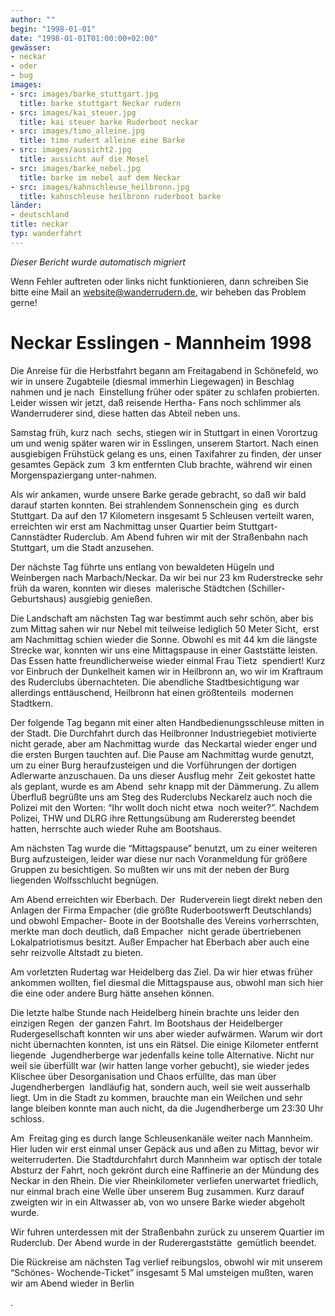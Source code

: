```yaml
---
author: ""
begin: "1998-01-01"
date: "1998-01-01T01:00:00+02:00"
gewässer:
- neckar
- oder
- bug
images:
- src: images/barke_stuttgart.jpg
  title: barke stuttgart Neckar rudern
- src: images/kai_steuer.jpg
  title: kai steuer barke Ruderboot neckar
- src: images/timo_alleine.jpg
  title: timo rudert alleine eine Barke
- src: images/aussicht2.jpg
  title: aussicht auf die Mosel
- src: images/barke_nebel.jpg
  title: barke im nebel auf dem Neckar
- src: images/kahnschleuse_heilbronn.jpg
  title: kahnschleuse heilbronn ruderboot barke
länder:
- deutschland
title: neckar
typ: wanderfahrt
---
```



*Dieser Bericht wurde automatisch migriert*

Wenn Fehler auftreten oder links nicht funktionieren, dann schreiben Sie bitte eine Mail an website@wanderrudern.de, wir beheben das Problem gerne!



# Neckar Esslingen - Mannheim 1998


Die Anreise für die Herbstfahrt begann am Freitagabend in Schönefeld, wo wir in unsere Zugabteile (diesmal immerhin Liegewagen) in Beschlag nahmen und je nach  Einstellung früher oder später zu schlafen probierten. Leider wissen wir jetzt, daß reisende Hertha- Fans noch schlimmer als Wanderruderer sind, diese hatten das Abteil neben uns.

Samstag früh, kurz nach  sechs, stiegen wir in Stuttgart in einen Vorortzug um und wenig später waren wir in Esslingen, unserem Startort. Nach einen ausgiebigen Frühstück gelang es uns, einen Taxifahrer zu finden, der unser gesamtes Gepäck zum  3 km entfernten Club brachte, während wir einen Morgenspaziergang unter-nahmen.

Als wir ankamen, wurde unsere Barke gerade gebracht, so daß wir bald darauf starten konnten. Bei strahlendem Sonnenschein ging  es durch Stuttgart. Da auf den 17 Kilometern insgesamt 5 Schleusen verteilt waren, erreichten wir erst am Nachmittag unser Quartier beim Stuttgart- Cannstädter Ruderclub. Am Abend fuhren wir mit der Straßenbahn nach  Stuttgart, um die Stadt anzusehen.

Der nächste Tag führte uns entlang von bewaldeten Hügeln und Weinbergen nach Marbach/Neckar. Da wir bei nur 23 km Ruderstrecke sehr früh da waren, konnten wir dieses  malerische Städtchen (Schiller-Geburtshaus) ausgiebig genießen.

Die Landschaft am nächsten Tag war bestimmt auch sehr schön, aber bis zum Mittag sahen wir nur Nebel mit teilweise lediglich 50 Meter Sicht,  erst am Nachmittag schien wieder die Sonne. Obwohl es mit 44 km die längste Strecke war, konnten wir uns eine Mittagspause in einer Gaststätte leisten. Das Essen hatte freundlicherweise wieder einmal Frau Tietz  spendiert! Kurz vor Einbruch der Dunkelheit kamen wir in Heilbronn an, wo wir im Kraftraum des Ruderclubs übernachteten. Die abendliche Stadtbesichtigung war allerdings enttäuschend, Heilbronn hat einen größtenteils  modernen Stadtkern.

Der folgende Tag begann mit einer alten Handbedienungsschleuse mitten in der Stadt. Die Durchfahrt durch das Heilbronner Industriegebiet motivierte nicht gerade, aber am Nachmittag wurde  das Neckartal wieder enger und die ersten Burgen tauchten auf. Die Pause am Nachmittag wurde genutzt, um zu einer Burg heraufzusteigen und die Vorführungen der dortigen Adlerwarte anzuschauen. Da uns dieser Ausflug mehr  Zeit gekostet hatte als geplant, wurde es am Abend  sehr knapp mit der Dämmerung. Zu allem Überfluß begrüßte uns am Steg des Ruderclubs Neckarelz auch noch die Polizei mit den Worten: “Ihr wollt doch nicht etwa  noch weiter?”. Nachdem Polizei, THW und DLRG ihre Rettungsübung am Ruderersteg beendet hatten, herrschte auch wieder Ruhe am Bootshaus.

Am nächsten Tag wurde die “Mittagspause” benutzt, um zu einer weiteren  Burg aufzusteigen, leider war diese nur nach Voranmeldung für größere Gruppen zu besichtigen. So mußten wir uns mit der neben der Burg liegenden Wolfsschlucht begnügen.

Am Abend erreichten wir Eberbach. Der  Ruderverein liegt direkt neben den Anlagen der Firma Empacher (die größte Ruderbootswerft Deutschlands) und obwohl Empacher- Boote in der Bootshalle des Vereins vorherrschten, merkte man doch deutlich, daß Empacher  nicht gerade übertriebenen Lokalpatriotismus besitzt. Außer Empacher hat Eberbach aber auch eine sehr reizvolle Altstadt zu bieten.

Am vorletzten Rudertag war Heidelberg das Ziel. Da wir hier etwas früher  ankommen wollten, fiel diesmal die Mittagspause aus, obwohl man sich hier die eine oder andere Burg hätte ansehen können.

Die letzte halbe Stunde nach Heidelberg hinein brachte uns leider den einzigen Regen  der ganzen Fahrt. Im Bootshaus der Heidelberger Rudergesellschaft konnten wir uns aber wieder aufwärmen. Warum wir dort nicht übernachten konnten, ist uns ein Rätsel. Die einige Kilometer entfernt liegende  Jugendherberge war jedenfalls keine tolle Alternative. Nicht nur weil sie überfüllt war (wir hatten lange vorher gebucht), sie wieder jedes Klischee über Desorganisation und Chaos erfüllte, das man über Jugendherbergen  landläufig hat, sondern auch, weil sie weit ausserhalb liegt. Um in die Stadt zu kommen, brauchte man ein Weilchen und sehr lange bleiben konnte man auch nicht, da die Jugendherberge um 23:30 Uhr schloss.

Am  Freitag ging es durch lange Schleusenkanäle weiter nach Mannheim. Hier luden wir erst einmal unser Gepäck aus und aßen zu Mittag, bevor wir weiterruderten. Die Stadtdurchfahrt durch Mannheim war optisch der totale  Absturz der Fahrt, noch gekrönt durch eine Raffinerie an der Mündung des Neckar in den Rhein. Die vier Rheinkilometer verliefen unerwartet friedlich, nur einmal brach eine Welle über unserem Bug zusammen. Kurz darauf  zweigten wir in ein Altwasser ab, von wo unsere Barke wieder abgeholt wurde.

Wir fuhren unterdessen mit der Straßenbahn zurück zu unserem Quartier im Ruderclub. Der Abend wurde in der Ruderergaststätte  gemütlich beendet.

Die Rückreise am nächsten Tag verlief reibungslos, obwohl wir mit unserem “Schönes- Wochende-Ticket” insgesamt 5 Mal umsteigen mußten, waren wir am Abend wieder in Berlin

.